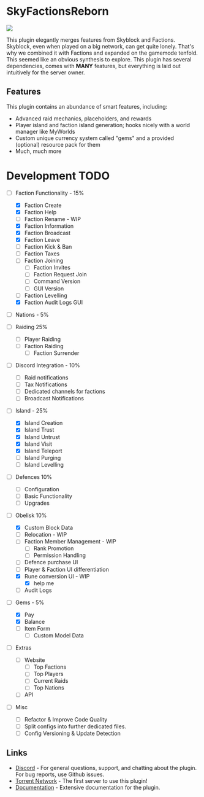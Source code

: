 # SkyFactionsReborn  
[![](https://dcbadge.limes.pink/api/server/SwxXMrFdjp)](https://discord.gg/SwxXMrFdjp)

This plugin elegantly merges features from Skyblock and Factions. Skyblock, even when played on a big network, can get quite lonely. That's why we combined it with Factions and expanded on the gamemode tenfold. This seemed like an obvious synthesis to explore. This plugin has several dependencies, comes with **MANY** features, but everything is laid out intuitively for the server owner.

## Features  

This plugin contains an abundance of smart features, including:
- Advanced raid mechanics, placeholders, and rewards
- Player island and faction island generation; hooks nicely with a world manager like MyWorlds
- Custom unique currency system called "gems" and a provided (optional) resource pack for them
- Much, much more

# Development TODO
- [ ] Faction Functionality - 15%
    - [x] Faction Create
    - [x] Faction Help
    - [ ] Faction Rename - WIP
    - [x] Faction Information
    - [x] Faction Broadcast
    - [x] Faction Leave
    - [ ] Faction Kick & Ban
    - [ ] Faction Taxes
    - [ ] Faction Joining
        - [ ] Faction Invites
        - [ ] Faction Request Join
        - [ ] Command Version
        - [ ] GUI Version
    - [ ] Faction Levelling
    - [x] Faction Audit Logs GUI

- [ ] Nations - 5%

- [ ] Raiding 25%
    - [ ] Player Raiding
    - [ ] Faction Raiding
        - [ ] Faction Surrender

- [ ] Discord Integration - 10%
    - [ ] Raid notifications
    - [ ] Tax Notifications
    - [ ] Dedicated channels for factions
    - [ ] Broadcast Notifications

- [ ] Island - 25%
    - [x] Island Creation
    - [x] Island Trust
    - [x] Island Untrust
    - [x] Island Visit
    - [x] Island Teleport
    - [ ] Island Purging
    - [ ] Island Levelling

- [ ] Defences 10%
    - [ ] Configuration
    - [ ] Basic Functionality
    - [ ] Upgrades

- [ ] Obelisk 10%
    - [x] Custom Block Data
    - [ ] Relocation - WIP
    - [ ] Faction Member Management - WIP
        - [ ] Rank Promotion
        - [ ] Permission Handling
    - [ ] Defence purchase UI
    - [ ] Player & Faction UI differentiation
    - [x] Rune conversion UI - WIP
        - [x] help me
    - [ ] Audit Logs

- [ ] Gems - 5%
    - [x] Pay
    - [x] Balance
    - [ ] Item Form
        - [ ] Custom Model Data

- [ ] Extras
    - [ ] Website
        - [ ] Top Factions
        - [ ] Top Players
        - [ ] Current Raids
        - [ ] Top Nations
    - [ ] API

- [ ] Misc
    - [ ] Refactor & Improve Code Quality
    - [ ] Split configs into further dedicated files.
    - [ ] Config Versioning & Update Detection

## Links
- [Discord](https://discord.gg/Y7DVR9gpwa) - For general questions, support, and chatting about the plugin. For bug reports, use Github issues.
- [Torrent Network](https://www.torrentsmp.com) - The first server to use this plugin!
- [Documentation](https://docs.terrabytedev.com) - Extensive documentation for the plugin.